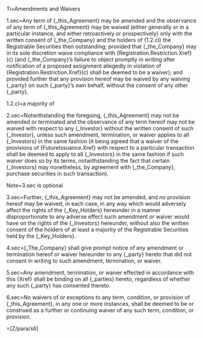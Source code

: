 Ti=Amendments and Waivers

1.sec=Any term of {_this_Agreement} may be amended and the observance of any term of {_this_Agreement} may be waived (either generally or in a particular instance, and either retroactively or prospectively) only with the written consent of {_the_Company} and the holders of {1.2.cl} the Registrable Securities then outstanding; provided that {_the_Company} may in its sole discretion waive compliance with {Registration.Restriction.Xref}(c) (and {_the_Company}’s failure to object promptly in writing after notification of a proposed assignment allegedly in violation of {Registration.Restriction.Xref}(c) shall be deemed to be a waiver); and provided further that any provision hereof may be waived by any waiving {_party} on such {_party}’s own behalf, without the consent of any other {_party}.

1.2.cl=a majority of

2.sec=Notwithstanding the foregoing, {_this_Agreement} may not be amended or terminated and the observance of any term hereof may not be waived with respect to any {_Investor} without the written consent of such {_Investor}, unless such amendment, termination, or waiver applies to all {_Investors} in the same fashion (it being agreed that a waiver of the provisions of {FutureIssuance.Xref} with respect to a particular transaction shall be deemed to apply to all {_Investors} in the same fashion if such waiver does so by its terms, notwithstanding the fact that certain {_Investors} may nonetheless, by agreement with {_the_Company}, purchase securities in such transaction).

Note=3.sec is optional

3.sec=Further, {_this_Agreement} may not be amended, and no provision hereof may be waived, in each case, in any way which would adversely affect the rights of the {_Key_Holders} hereunder in a manner disproportionate to any adverse effect such amendment or waiver would have on the rights of the {_Investors} hereunder, without also the written consent of the holders of at least a majority of the Registrable Securities held by the {_Key_Holders}.

4.sec={_The_Company} shall give prompt notice of any amendment or termination hereof or waiver hereunder to any {_party} hereto that did not consent in writing to such amendment, termination, or waiver.

5.sec=Any amendment, termination, or waiver effected in accordance with this {Xref} shall be binding on all {_parties} hereto, regardless of whether any such {_party} has consented thereto.

6.sec=No waivers of or exceptions to any term, condition, or provision of {_this_Agreement}, in any one or more instances, shall be deemed to be or construed as a further or continuing waiver of any such term, condition, or provision.

=[Z/para/s6]